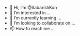 - 👋 Hi, I’m @SabarishKon
- 👀 I’m interested in ...
- 🌱 I’m currently learning ...
- 💞️ I’m looking to collaborate on ...
- 📫 How to reach me ...

<!---
SabarishKon/SabarishKon is a ✨ special ✨ repository because its `README.md` (this file) appears on your GitHub profile.
You can click the Preview link to take a look at your changes.
--->
